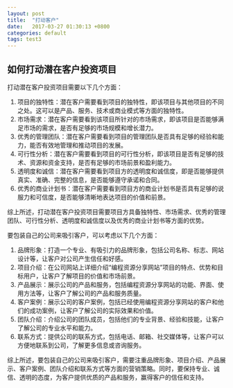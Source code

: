 ```yaml
---
layout: post
title:  "打动客户"
date:   2017-03-27 01:30:13 +0800
categories: default
tags: test3
---
```


## 如何打动潜在客户投资项目



打动潜在客户投资项目需要以下几个方面：

1. 项目的独特性：潜在客户需要看到项目的独特性，即该项目与其他项目的不同之处。这可以是产品、服务、技术或商业模式等方面的独特性。
2. 市场需求：潜在客户需要看到该项目所针对的市场需求，即该项目是否能够满足市场的需求，是否有足够的市场规模和增长潜力。
3. 优秀的管理团队：潜在客户需要看到项目的管理团队是否具有足够的经验和能力，能否有效地管理和推动项目的发展。
4. 可行性分析：潜在客户需要看到项目的可行性分析，即该项目是否有足够的技术、资源和资金支持，是否有足够的市场前景和盈利能力。
5. 透明度和诚信：潜在客户需要看到项目方的透明度和诚信度，即是否能够提供真实、准确、完整的信息，是否能够遵守承诺和合同。
6. 优秀的商业计划书：潜在客户需要看到项目方的商业计划书是否具有足够的说服力和可信度，是否能够清晰地表达项目的价值和前景。

综上所述，打动潜在客户投资项目需要项目方具备独特性、市场需求、优秀的管理团队、可行性分析、透明度和诚信度以及优秀的商业计划书等方面的优势。







要包装自己的公司来吸引客户，可以考虑以下几个方面：

1. 品牌形象：打造一个专业、有吸引力的品牌形象，包括公司名称、标志、网站设计等，让客户对公司产生信任和好感。
2. 项目介绍：在公司网站上详细介绍“编程资源分享网站”项目的特点、优势和目标用户，让客户了解项目的价值和市场前景。
3. 产品展示：展示公司的产品和服务，包括编程资源分享网站的功能、界面、使用方法等，让客户了解公司的产品和服务质量。
4. 客户案例：展示公司的客户案例，包括已经使用编程资源分享网站的客户和他们的成功案例，让客户了解公司的实际效果和价值。
5. 团队介绍：介绍公司的团队成员，包括他们的专业背景、经验和技能，让客户了解公司的专业水平和能力。
6. 联系方式：提供公司的联系方式，包括电话、邮箱、社交媒体等，让客户可以方便地联系到公司，了解更多信息或咨询服务。

综上所述，要包装自己的公司来吸引客户，需要注重品牌形象、项目介绍、产品展示、客户案例、团队介绍和联系方式等方面的营销策略。同时，要保持专业、诚信、透明的态度，为客户提供优质的产品和服务，赢得客户的信任和支持。



